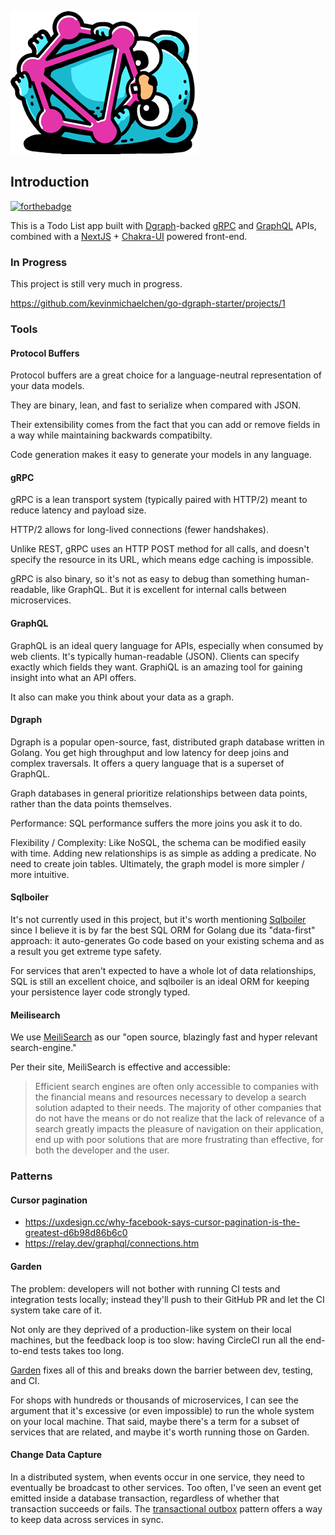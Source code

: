 ![go-dgraph-starter](https://raw.githubusercontent.com/graph-gophers/graphql-go/master/docs/img/logo.png)

## Introduction

[![forthebadge](https://forthebadge.com/images/badges/60-percent-of-the-time-works-every-time.svg)](https://forthebadge.com)

This is a Todo List app built with [Dgraph](https://dgraph.io/)-backed [gRPC](https://grpc.io/) and [GraphQL](https://graphql.org/) APIs, combined with a [NextJS](https://nextjs.org/) + [Chakra-UI](https://chakra-ui.com/) powered front-end.

### In Progress
This project is still very much in progress.

https://github.com/kevinmichaelchen/go-dgraph-starter/projects/1

### Tools
#### Protocol Buffers
Protocol buffers are a great choice for a language-neutral representation 
of your data models.

They are binary, lean, and fast to serialize when compared with JSON.

Their extensibility comes from the fact that you can 
add or remove fields in a way while maintaining backwards compatibilty.

Code generation makes it easy to generate your models in any language.

#### gRPC
gRPC is a lean transport system (typically paired with HTTP/2) meant to 
reduce latency and payload size.

HTTP/2 allows for long-lived connections (fewer handshakes).

Unlike REST, gRPC uses an HTTP POST method for all calls, and doesn't specify the resource in its URL, which means edge caching is impossible.

gRPC is also binary, so it's not as easy to debug than something human-readable, like GraphQL. But it is excellent for internal calls between microservices.

#### GraphQL
GraphQL is an ideal query language for APIs, especially when consumed by web clients. It's typically human-readable (JSON). Clients can specify exactly which fields they want. GraphiQL is an amazing tool for gaining insight into what an API offers.

It also can make you think about your data as a graph.

#### Dgraph
Dgraph is a popular open-source, fast, distributed graph database written in Golang.
You get high throughput and low latency for deep joins and complex traversals.
It offers a query language that is a superset of GraphQL.

Graph databases in general prioritize relationships between data points, rather than the data points themselves.

Performance: SQL performance suffers the more joins you ask it to do.

Flexibility / Complexity: Like NoSQL, the schema can be modified easily with time. Adding new relationships is as simple as adding a predicate. No need to create join tables. Ultimately, the graph model is more simpler / more intuitive.

#### Sqlboiler
It's not currently used in this project, but it's worth mentioning [Sqlboiler](https://github.com/volatiletech/sqlboiler) 
since I believe it is by far the best SQL ORM for Golang due its "data-first" 
approach: it auto-generates Go code based on your existing schema and as a 
result you get extreme type safety.

For services that aren't expected to have a whole lot of data relationships, SQL is still an excellent choice, and sqlboiler is an ideal ORM for keeping your persistence layer code strongly typed.

#### Meilisearch
We use [MeiliSearch](https://www.meilisearch.com/) as our "open source, blazingly fast and hyper relevant search-engine."

Per their site, MeiliSearch is effective and accessible:
> Efficient search engines are often only accessible to companies with the financial means and resources necessary to develop a search solution adapted to their needs. The majority of other companies that do not have the means or do not realize that the lack of relevance of a search greatly impacts the pleasure of navigation on their application, end up with poor solutions that are more frustrating than effective, for both the developer and the user. 

### Patterns
#### Cursor pagination
* https://uxdesign.cc/why-facebook-says-cursor-pagination-is-the-greatest-d6b98d86b6c0
* https://relay.dev/graphql/connections.htm

#### Garden
The problem: developers will not bother with running CI tests and integration tests locally; instead they'll push to their GitHub PR and let the CI system take care of it.

Not only are they deprived of a production-like system on their local machines, but the feedback loop is too slow: having CircleCI run all the end-to-end tests takes too long.

[Garden](https://garden.io/) fixes all of this and breaks down the barrier between dev, testing, and CI.

For shops with hundreds or thousands of microservices, I can see the argument that it's excessive (or even impossible) to run the whole system on your local machine. That said, maybe there's a term for a subset of services that are related, and maybe it's worth running those on Garden.

#### Change Data Capture
In a distributed system, when events occur in one service, they need to eventually be broadcast to other services. Too often, I've seen an event get emitted inside a database transaction, regardless of whether that transaction succeeds or fails. The [transactional outbox](https://microservices.io/patterns/data/transactional-outbox.html) pattern offers a way to keep data across services in sync.